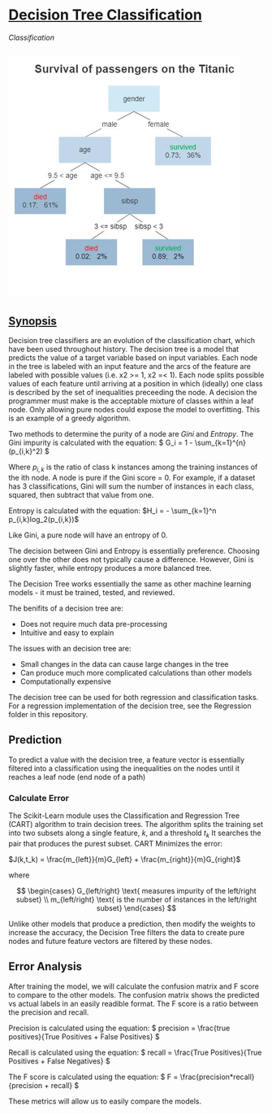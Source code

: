 # [Decision Tree Classification](https://scikit-learn.org/stable/modules/generated/sklearn.tree.DecisionTreeClassifier.html)
*Classification*

![DTC](Decision_Tree.jpg)
---

## [Synopsis](https://en.wikipedia.org/wiki/Decision_tree_learning)
Decision tree classifiers are an evolution of the classification chart, which have been used throughout history. The decision tree is a model that predicts the value of a target variable based on input variables. Each node in the tree is labeled with an input feature and the arcs of the feature are labeled with possible values (i.e. x2 >= 1, x2 =< 1). Each node splits possible values of each feature until arriving at a position in which (ideally) one class is described by the set of inequalities preceeding the node. A decision the programmer must make is the acceptable mixture of classes within a leaf node. Only allowing pure nodes could expose the model to overfitting. This is an example of a greedy algorithm. 

Two methods to determine the purity of a node are *Gini* and *Entropy*. The Gini impurity is calculated with the equation:
$
G_i = 1 - \sum_{k=1}^{n}(p_{i,k}^2)
$

Where $p_{i,k}$ is the ratio of class k instances among the training instances of the ith node. A node is pure if the Gini score = 0. For example, if a dataset has 3 classifications, Gini will sum the number of instances in each class, squared, then subtract that value from one.

Entropy is calculated with the equation:
$H_i = - \sum_{k=1}^n p_{i,k}log_2(p_{i,k})$

Like Gini, a pure node will have an entropy of 0. 

The decision between Gini and Entropy is essentially preference. Choosing one over the other does not typically cause a difference. However, Gini is slightly faster, while entropy produces a more balanced tree. 

The Decision Tree works essentially the same as other machine learning models - it must be trained, tested, and reviewed. 

The benifits of a decision tree are:
- Does not require much data pre-processing
- Intuitive and easy to explain

The issues with an decision tree are:
- Small changes in the data can cause large changes in the tree
- Can produce much more complicated calculations than other models
- Computationally expensive

The decision tree can be used for both regression and classification tasks. For a regression implementation of the decision tree, see the Regression folder in this repository. 

## Prediction
To predict a value with the decision tree, a feature vector is essentially filtered into a classification using the inequalities on the nodes until it reaches a leaf node (end node of a path)

### Calculate Error
The Scikit-Learn module uses the Classification and Regression Tree (CART) algorithm to train decision trees. The algorithm splits the training set into two subsets along a single feature, $k$, and a threshold $t_k$ It searches the pair that produces the purest subset. CART Minimizes the error:

$J(k,t_k) = \frac{m_{left}}{m}G_{left} + \frac{m_{right}}{m}G_{right}$

where

$$
\begin{cases}
    G_{left/right} \text{ measures impurity of the left/right subset} \\
    m_{left/right} \text{ is the number of instances in the left/right subset}
\end{cases}
$$

Unlike other models that produce a prediction, then modify the weights to increase the accuracy, the Decision Tree filters the data to create pure nodes and future feature vectors are filtered by these nodes. 

## Error Analysis
After training the model, we will calculate the confusion matrix and F score to compare to the other models. The confusion matrix shows the predicted vs actual labels in an easily readible format. The F score is a ratio between the precision and recall.

Precision is calculated using the equation:
$
precision = \frac{true positives}{True Positives + False Positives}
$

Recall is calculated using the equation:
$
recall = \frac{True Positives}{True Positives + False Negatives}
$

The F score is calculated using the equation:
$
F = \frac{precision*recall}{precision + recall}
$

These metrics will allow us to easily compare the models.